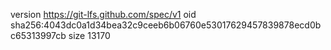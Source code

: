 version https://git-lfs.github.com/spec/v1
oid sha256:4043dc0a1d34bea32c9ceeb6b06760e53017629457839878ecd0bc65313997cb
size 13170
